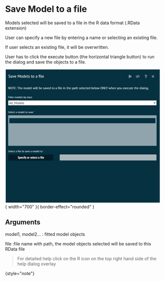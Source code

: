 # Save Model to a file

Models selected will be saved to a file in the R data format (.RData extension)

User can specify a new file by entering a name or selecting an existing file.

If user selects an existing file, it will be overwritten.

User has to click the execute button (the horizontal triangle button) to run the dialog and save the objects to a file.

![alt text](screenshots/image221.png){ width="700" }{ border-effect="rounded" }

## Arguments

model1, model2...
: fitted model objects

file
:file name with path, the model objects selected will be saved to this RData file

>For detailed help click on the R icon on the top right hand side of the help dialog overlay
> 
{style="note"}
